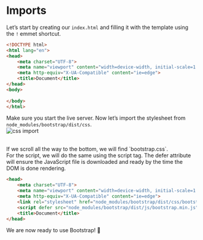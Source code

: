 # Imports
Let’s start by creating our `index.html` and filling it with the template using the `!` emmet shortcut.
<br/>
```html
<!DOCTYPE html>
<html lang="en">
<head>
    <meta charset="UTF-8">
    <meta name="viewport" content="width=device-width, initial-scale=1.0">
    <meta http-equiv="X-UA-Compatible" content="ie=edge">
    <title>Document</title>
</head>
<body>
    
</body>
</html>
```
Make sure you start the live server. Now let’s import the stylesheet from `node_modules/bootstrap/dist/css`.
<br/>
![css import](https://user-images.githubusercontent.com/18662979/155153308-d196441d-1363-4dbb-a248-42eb02146a0d.png)

<br/>
If we scroll all the way to the bottom, we will find `bootstrap.css`.
<br/>
For the script, we will do the same using the script tag. The defer attribute will ensure the JavaScript file is downloaded and ready by the time the DOM is done rendering.

```html
<head>
    <meta charset="UTF-8">
    <meta name="viewport" content="width=device-width, initial-scale=1.0">
    <meta http-equiv="X-UA-Compatible" content="ie=edge">
    <link rel="stylesheet" href="node_modules/bootstrap/dist/css/bootstrap.css">
    <script defer src="node_modules/bootstrap/dist/js/bootstrap.min.js"></script>
    <title>Document</title>
</head>
```
We are now ready to use Bootstrap! 🎉
<br/>